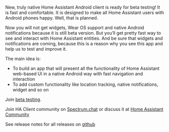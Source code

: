 New, truly native Home Assistant Android client is ready for beta testing!
It is fast and comfortable. It is designed to make all Home Assistant users with Android phones happy. Well, that is planned.

Now you will not get widgets, Wear OS support and native Android notifications because it is still beta version. But you’ll get pretty fast way to see and interact with Home Assistant entities. And be sure that widgets and notifications are coming, because this is a reason why you see this app and help us to test and improve it.

The main idea is:

- To build an app that will present all the functionality of Home Assistant web-based UI in a native Android way with fast navigation and interaction
- To add custom functionality like location tracking, native notifications, widget and so on

Join [beta testing](/beta-testing).

Join HA Client community on [Spectrum.chat](https://spectrum.chat/ha-client) or discuss it at [Home Assistant Community](https://community.home-assistant.io/c/mobile-apps/ha-client-android)

See release notes for all releases on [github](https://github.com/estevez-dev/ha_client/releases)
